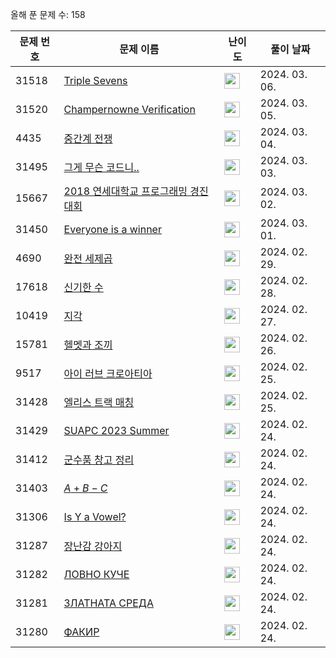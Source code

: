 올해 푼 문제 수: 158

| 문제 번호 | 문제 이름 | 난이도 | 풀이 날짜 |
| --- | --- | --- | --- |
| 31518 | [Triple Sevens](https://www.acmicpc.net/problem/31518) | <img height="25px" width="25px=" src="https://static.solved.ac/tier_small/2.svg"/> | 2024. 03. 06.  |
| 31520 | [Champernowne Verification](https://www.acmicpc.net/problem/31520) | <img height="25px" width="25px=" src="https://static.solved.ac/tier_small/3.svg"/> | 2024. 03. 05.  |
| 4435 | [중간계 전쟁](https://www.acmicpc.net/problem/4435) | <img height="25px" width="25px=" src="https://static.solved.ac/tier_small/3.svg"/> | 2024. 03. 04.  |
| 31495 | [그게 무슨 코드니..](https://www.acmicpc.net/problem/31495) | <img height="25px" width="25px=" src="https://static.solved.ac/tier_small/2.svg"/> | 2024. 03. 03.  |
| 15667 | [2018 연세대학교 프로그래밍 경진대회](https://www.acmicpc.net/problem/15667) | <img height="25px" width="25px=" src="https://static.solved.ac/tier_small/3.svg"/> | 2024. 03. 02.  |
| 31450 | [Everyone is a winner](https://www.acmicpc.net/problem/31450) | <img height="25px" width="25px=" src="https://static.solved.ac/tier_small/1.svg"/> | 2024. 03. 01.  |
| 4690 | [완전 세제곱](https://www.acmicpc.net/problem/4690) | <img height="25px" width="25px=" src="https://static.solved.ac/tier_small/3.svg"/> | 2024. 02. 29.  |
| 17618 | [신기한 수](https://www.acmicpc.net/problem/17618) | <img height="25px" width="25px=" src="https://static.solved.ac/tier_small/3.svg"/> | 2024. 02. 28.  |
| 10419 | [지각](https://www.acmicpc.net/problem/10419) | <img height="25px" width="25px=" src="https://static.solved.ac/tier_small/3.svg"/> | 2024. 02. 27.  |
| 15781 | [헬멧과 조끼](https://www.acmicpc.net/problem/15781) | <img height="25px" width="25px=" src="https://static.solved.ac/tier_small/3.svg"/> | 2024. 02. 26.  |
| 9517 | [아이 러브 크로아티아](https://www.acmicpc.net/problem/9517) | <img height="25px" width="25px=" src="https://static.solved.ac/tier_small/3.svg"/> | 2024. 02. 25.  |
| 31428 | [엘리스 트랙 매칭](https://www.acmicpc.net/problem/31428) | <img height="25px" width="25px=" src="https://static.solved.ac/tier_small/2.svg"/> | 2024. 02. 25.  |
| 31429 | [SUAPC 2023 Summer](https://www.acmicpc.net/problem/31429) | <img height="25px" width="25px=" src="https://static.solved.ac/tier_small/1.svg"/> | 2024. 02. 24.  |
| 31412 | [군수품 창고 정리](https://www.acmicpc.net/problem/31412) | <img height="25px" width="25px=" src="https://static.solved.ac/tier_small/16.svg"/> | 2024. 02. 24.  |
| 31403 | [$A + B - C$](https://www.acmicpc.net/problem/31403) | <img height="25px" width="25px=" src="https://static.solved.ac/tier_small/2.svg"/> | 2024. 02. 24.  |
| 31306 | [Is Y a Vowel?](https://www.acmicpc.net/problem/31306) | <img height="25px" width="25px=" src="https://static.solved.ac/tier_small/2.svg"/> | 2024. 02. 24.  |
| 31287 | [장난감 강아지](https://www.acmicpc.net/problem/31287) | <img height="25px" width="25px=" src="https://static.solved.ac/tier_small/9.svg"/> | 2024. 02. 24.  |
| 31282 | [ЛОВНО КУЧЕ](https://www.acmicpc.net/problem/31282) | <img height="25px" width="25px=" src="https://static.solved.ac/tier_small/2.svg"/> | 2024. 02. 24.  |
| 31281 | [ЗЛАТНАТА СРЕДА](https://www.acmicpc.net/problem/31281) | <img height="25px" width="25px=" src="https://static.solved.ac/tier_small/2.svg"/> | 2024. 02. 24.  |
| 31280 | [ФАКИР](https://www.acmicpc.net/problem/31280) | <img height="25px" width="25px=" src="https://static.solved.ac/tier_small/2.svg"/> | 2024. 02. 24.  |
